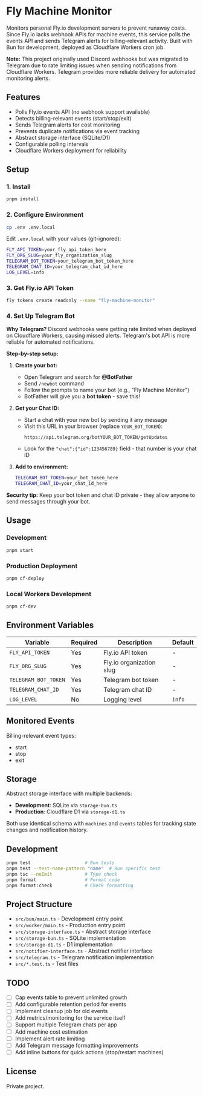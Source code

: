 # Fly Machine Monitor

Monitors personal Fly.io development servers to prevent runaway costs. Since Fly.io lacks webhook APIs for machine events, this service polls the events API and sends Telegram alerts for billing-relevant activity. Built with Bun for development, deployed as Cloudflare Workers cron job.

**Note:** This project originally used Discord webhooks but was migrated to Telegram due to rate limiting issues when sending notifications from Cloudflare Workers. Telegram provides more reliable delivery for automated monitoring alerts.

## Features

- Polls Fly.io events API (no webhook support available)
- Detects billing-relevant events (start/stop/exit)
- Sends Telegram alerts for cost monitoring
- Prevents duplicate notifications via event tracking
- Abstract storage interface (SQLite/D1)
- Configurable polling intervals
- Cloudflare Workers deployment for reliability

## Setup

### 1. Install

```bash
pnpm install
```

### 2. Configure Environment

```bash
cp .env .env.local
```

Edit `.env.local` with your values (git-ignored):

```bash
FLY_API_TOKEN=your_fly_api_token_here
FLY_ORG_SLUG=your_fly_organization_slug
TELEGRAM_BOT_TOKEN=your_telegram_bot_token_here
TELEGRAM_CHAT_ID=your_telegram_chat_id_here
LOG_LEVEL=info
```

### 3. Get Fly.io API Token

```bash
fly tokens create readonly --name "fly-machine-monitor"
```

### 4. Set Up Telegram Bot

**Why Telegram?** Discord webhooks were getting rate limited when deployed on Cloudflare Workers, causing missed alerts. Telegram's bot API is more reliable for automated notifications.

**Step-by-step setup:**

1. **Create your bot:**
   - Open Telegram and search for **@BotFather**
   - Send `/newbot` command
   - Follow the prompts to name your bot (e.g., "Fly Machine Monitor")
   - BotFather will give you a **bot token** - save this!

2. **Get your Chat ID:**
   - Start a chat with your new bot by sending it any message
   - Visit this URL in your browser (replace `YOUR_BOT_TOKEN`):
     ```
     https://api.telegram.org/botYOUR_BOT_TOKEN/getUpdates
     ```
   - Look for the `"chat":{"id":123456789}` field - that number is your chat ID

3. **Add to environment:**
   ```bash
   TELEGRAM_BOT_TOKEN=your_bot_token_here
   TELEGRAM_CHAT_ID=your_chat_id_here
   ```

**Security tip:** Keep your bot token and chat ID private - they allow anyone to send messages through your bot.

## Usage

### Development

```bash
pnpm start
```

### Production Deployment

```bash
pnpm cf-deploy
```

### Local Workers Development

```bash
pnpm cf-dev
```

## Environment Variables

| Variable             | Required | Description              | Default |
| -------------------- | -------- | ------------------------ | ------- |
| `FLY_API_TOKEN`      | Yes      | Fly.io API token         | -       |
| `FLY_ORG_SLUG`       | Yes      | Fly.io organization slug | -       |
| `TELEGRAM_BOT_TOKEN` | Yes      | Telegram bot token       | -       |
| `TELEGRAM_CHAT_ID`   | Yes      | Telegram chat ID         | -       |
| `LOG_LEVEL`          | No       | Logging level            | `info`  |

## Monitored Events

Billing-relevant event types:

- start
- stop
- exit

## Storage

Abstract storage interface with multiple backends:

- **Development**: SQLite via `storage-bun.ts`
- **Production**: Cloudflare D1 via `storage-d1.ts`

Both use identical schema with `machines` and `events` tables for tracking state changes and notification history.

## Development

```bash
pnpm test                    # Run tests
pnpm test --test-name-pattern "name"  # Run specific test
pnpm tsc --noEmit            # Type check
pnpm format                  # Format code
pnpm format:check            # Check formatting
```

## Project Structure

- `src/bun/main.ts` - Development entry point
- `src/worker/main.ts` - Production entry point
- `src/storage-interface.ts` - Abstract storage interface
- `src/storage-bun.ts` - SQLite implementation
- `src/storage-d1.ts` - D1 implementation
- `src/notifier-interface.ts` - Abstract notifier interface
- `src/telegram.ts` - Telegram notification implementation
- `src/*.test.ts` - Test files

## TODO

- [ ] Cap events table to prevent unlimited growth
- [ ] Add configurable retention period for events
- [ ] Implement cleanup job for old events
- [ ] Add metrics/monitoring for the service itself
- [ ] Support multiple Telegram chats per app
- [ ] Add machine cost estimation
- [ ] Implement alert rate limiting
- [ ] Add Telegram message formatting improvements
- [ ] Add inline buttons for quick actions (stop/restart machines)

## License

Private project.
